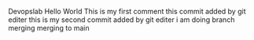 Devopslab
Hello World
This is my first comment
this commit added by git editer
this is my second commit added by git editer
i am doing branch merging
merging to main
